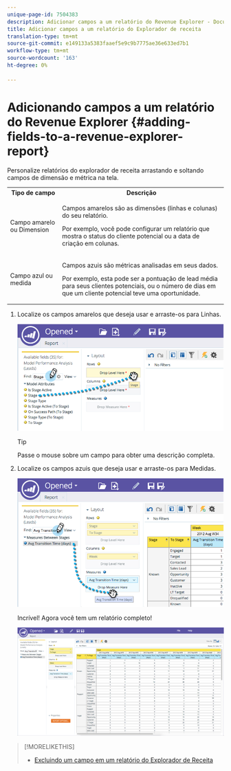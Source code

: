 ```yaml
---
unique-page-id: 7504383
description: Adicionar campos a um relatório do Revenue Explorer - Documentos do Marketing - Documentação do produto
title: Adicionar campos a um relatório do Explorador de receita
translation-type: tm+mt
source-git-commit: e149133a5383faaef5e9c9b7775ae36e633ed7b1
workflow-type: tm+mt
source-wordcount: '163'
ht-degree: 0%

---
```



# Adicionando campos a um relatório do Revenue Explorer {#adding-fields-to-a-revenue-explorer-report}

Personalize relatórios do explorador de receita arrastando e soltando campos de dimensão e métrica na tela.

<table> 
 <tbody> 
  <tr> 
   <th>Tipo de campo</th> 
   <th>Descrição</th> 
  </tr> 
  <tr> 
   <td>Campo amarelo ou Dimension</td> 
   <td><p>Campos amarelos são as dimensões (linhas e colunas) do seu relatório.</p><p>Por exemplo, você pode configurar um relatório que mostra o status do cliente potencial ou a data de criação em colunas.</p></td> 
  </tr> 
  <tr> 
   <td>Campo azul ou medida</td> 
   <td><p>Campos azuis são métricas analisadas em seus dados.</p><p>Por exemplo, esta pode ser a pontuação de lead média para seus clientes potenciais, ou o número de dias em que um cliente potencial teve uma oportunidade.</p></td> 
  </tr> 
 </tbody> 
</table>

1. Localize os campos amarelos que deseja usar e arraste-os para Linhas.

   ![](assets/image2015-3-24-15-3a22-3a34.png)

   >[!TIP]
   >
   >Passe o mouse sobre um campo para obter uma descrição completa.

1. Localize os campos azuis que deseja usar e arraste-os para Medidas.

   ![](assets/image2015-3-24-15-3a53-3a5.png)

   Incrível! Agora você tem um relatório completo!

   ![](assets/image2015-3-24-15-3a55-3a7.png)

>[!MORELIKETHIS]
>
>* [Excluindo um campo em um relatório do Explorador de Receita](deleting-a-field-in-a-revenue-explorer-report.md)

>



